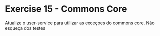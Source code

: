 # Exercise 15 - Commons Core

Atualize o user-service para utilizar as exceçoes do commons core. Não esqueça dos testes